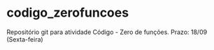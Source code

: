 # codigo_zerofuncoes
Repositório git para atividade Código - Zero de funções. Prazo: 18/09 (Sexta-feira)
